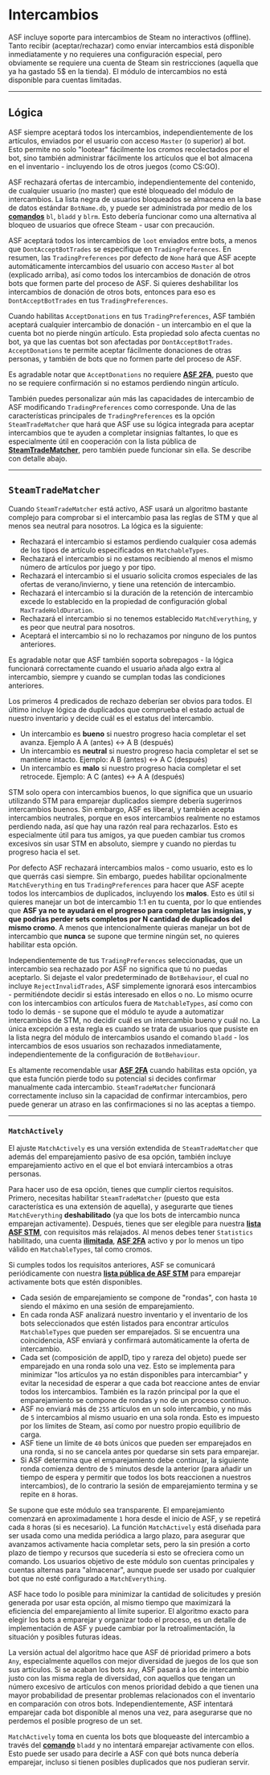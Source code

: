 # Intercambios

ASF incluye soporte para intercambios de Steam no interactivos (offline). Tanto recibir (aceptar/rechazar) como enviar intercambios está disponible inmediatamente y no requieres una configuración especial, pero obviamente se requiere una cuenta de Steam sin restricciones (aquella que ya ha gastado 5$ en la tienda). El módulo de intercambios no está disponible para cuentas limitadas.

* * *

## Lógica

ASF siempre aceptará todos los intercambios, independientemente de los artículos, enviados por el usuario con acceso `Master` (o superior) al bot. Esto permite no solo "lootear" fácilmente los cromos recolectados por el bot, sino también administrar fácilmente los artículos que el bot almacena en el inventario - incluyendo los de otros juegos (como CS:GO).

ASF rechazará ofertas de intercambio, independientemente del contenido, de cualquier usuario (no master) que esté bloqueado del módulo de intercambios. La lista negra de usuarios bloqueados se almacena en la base de datos estándar `BotName.db`, y puede ser administrada por medio de los **[comandos](https://github.com/JustArchiNET/ArchiSteamFarm/wiki/Commands-es-es)** `bl`, `bladd` y `blrm`. Esto debería funcionar como una alternativa al bloqueo de usuarios que ofrece Steam - usar con precaución.

ASF aceptará todos los intercambios de `loot` enviados entre bots, a menos que `DontAcceptBotTrades` se especifique en `TradingPreferences`. En resumen, las `TradingPreferences` por defecto de `None` hará que ASF acepte automáticamente intercambios del usuario con acceso `Master` al bot (explicado arriba), así como todos los intercambios de donación de otros bots que formen parte del proceso de ASF. Si quieres deshabilitar los intercambios de donación de otros bots, entonces para eso es `DontAcceptBotTrades` en tus `TradingPreferences`.

Cuando habilitas `AcceptDonations` en tus `TradingPreferences`, ASF también aceptará cualquier intercambio de donación - un intercambio en el que la cuenta bot no pierde ningún artículo. Esta propiedad solo afecta cuentas no bot, ya que las cuentas bot son afectadas por `DontAcceptBotTrades`. `AcceptDonations` te permite aceptar fácilmente donaciones de otras personas, y también de bots que no formen parte del proceso de ASF.

Es agradable notar que `AcceptDonations` no requiere **[ASF 2FA](https://github.com/JustArchiNET/ArchiSteamFarm/wiki/Two-factor-authentication-es-es)**, puesto que no se requiere confirmación si no estamos perdiendo ningún artículo.

También puedes personalizar aún más las capacidades de intercambio de ASF modificando `TradingPreferences` como corresponde. Una de las características principales de `TradingPreferences` es la opción `SteamTradeMatcher` que hará que ASF use su lógica integrada para aceptar intercambios que te ayuden a completar insignias faltantes, lo que es especialmente útil en cooperación con la lista pública de **[SteamTradeMatcher](https://www.steamtradematcher.com)**, pero también puede funcionar sin ella. Se describe con detalle abajo.

* * *

## `SteamTradeMatcher`

Cuando `SteamTradeMatcher` está activo, ASF usará un algoritmo bastante complejo para comprobar si el intercambio pasa las reglas de STM y que al menos sea neutral para nosotros. La lógica es la siguiente:

- Rechazará el intercambio si estamos perdiendo cualquier cosa además de los tipos de artículo especificados en `MatchableTypes`.
- Rechazará el intercambio si no estamos recibiendo al menos el mismo número de artículos por juego y por tipo.
- Rechazará el intercambio si el usuario solicita cromos especiales de las ofertas de verano/invierno, y tiene una retención de intercambio.
- Rechazará el intercambio si la duración de la retención de intercambio excede lo establecido en la propiedad de configuración global `MaxTradeHoldDuration`.
- Rechazará el intercambio si no tenemos establecido `MatchEverything`, y es peor que neutral para nosotros.
- Aceptará el intercambio si no lo rechazamos por ninguno de los puntos anteriores.

Es agradable notar que ASF también soporta sobrepagos - la lógica funcionará correctamente cuando el usuario añada algo extra al intercambio, siempre y cuando se cumplan todas las condiciones anteriores.

Los primeros 4 predicados de rechazo deberían ser obvios para todos. El último incluye lógica de duplicados que comprueba el estado actual de nuestro inventario y decide cuál es el estatus del intercambio.

- Un intercambio es **bueno** si nuestro progreso hacia completar el set avanza. Ejemplo A A (antes) <-> A B (después)
- Un intercambio es **neutral** si nuestro progreso hacia completar el set se mantiene intacto. Ejemplo: A B (antes) <-> A C (después)
- Un intercambio es **malo** si nuestro progreso hacia completar el set retrocede. Ejemplo: A C (antes) <-> A A (después)

STM solo opera con intercambios buenos, lo que significa que un usuario utilizando STM para emparejar duplicados siempre debería sugerirnos intercambios buenos. Sin embargo, ASF es liberal, y también acepta intercambios neutrales, porque en esos intercambios realmente no estamos perdiendo nada, así que hay una razón real para rechazarlos. Esto es especialmente útil para tus amigos, ya que pueden cambiar tus cromos excesivos sin usar STM en absoluto, siempre y cuando no pierdas tu progreso hacia el set.

Por defecto ASF rechazará intercambios malos - como usuario, esto es lo que querrás casi siempre. Sin embargo, puedes habilitar opcionalmente `MatchEverything` en tus `TradingPreferences` para hacer que ASF acepte todos los intercambios de duplicados, incluyendo los **malos**. Esto es útil si quieres manejar un bot de intercambio 1:1 en tu cuenta, por lo que entiendes que **ASF ya no te ayudará en el progreso para completar las insignias, y que podrías perder sets completos por N cantidad de duplicados del mismo cromo**. A menos que intencionalmente quieras manejar un bot de intercambio que **nunca** se supone que termine ningún set, no quieres habilitar esta opción.

Independientemente de tus `TradingPreferences` seleccionadas, que un intercambio sea rechazado por ASF no significa que tú no puedas aceptarlo. Si dejaste el valor predeterminado de `BotBehaviour`, el cual no incluye `RejectInvalidTrades`, ASF simplemente ignorará esos intercambios - permitiéndote decidir si estás interesado en ellos o no. Lo mismo ocurre con los intercambios con artículos fuera de `MatchableTypes`, así como con todo lo demás - se supone que el módulo te ayude a automatizar intercambios de STM, no decidir cuál es un intercambio bueno y cuál no. La única excepción a esta regla es cuando se trata de usuarios que pusiste en la lista negra del módulo de intercambios usando el comando `bladd` - los intercambios de esos usuarios son rechazados inmediatamente, independientemente de la configuración de `BotBehaviour`.

Es altamente recomendable usar **[ASF 2FA](https://github.com/JustArchiNET/ArchiSteamFarm/wiki/Two-factor-authentication-es-es)** cuando habilitas esta opción, ya que esta función pierde todo su potencial si decides confirmar manualmente cada intercambio. `SteamTradeMatcher` funcionará correctamente incluso sin la capacidad de confirmar intercambios, pero puede generar un atraso en las confirmaciones si no las aceptas a tiempo.

* * *

### `MatchActively`

El ajuste `MatchActively` es una versión extendida de `SteamTradeMatcher` que además del emparejamiento pasivo de esa opción, también incluye emparejamiento activo en el que el bot enviará intercambios a otras personas.

Para hacer uso de esa opción, tienes que cumplir ciertos requisitos. Primero, necesitas habilitar `SteamTradeMatcher` (puesto que esta característica es una extensión de aquella), y asegurarte que tienes `MatchEverything` **deshabilitado** (ya que los bots de intercambio nunca emparejan activamente). Después, tienes que ser elegible para nuestra **[lista ASF STM](https://github.com/JustArchiNET/ArchiSteamFarm/wiki/Statistics-es-es#pol%C3%ADtica-de-privacidad-actual)**, con requisitos más relajados. Al menos debes tener `Statistics` habilitado, una cuenta **[ilimitada](https://support.steampowered.com/kb_article.php?ref=3330-IAGK-7663)**, **[ASF 2FA](https://github.com/JustArchiNET/ArchiSteamFarm/wiki/Two-factor-authentication-es-es#asf-2fa)** activo y por lo menos un tipo válido en `MatchableTypes`, tal como cromos.

Si cumples todos los requisitos anteriores, ASF se comunicará periódicamente con nuestra **[lista pública de ASF STM](https://github.com/JustArchiNET/ArchiSteamFarm/wiki/Statistics-es-es#lista-p%C3%BAblica-asf-stm)** para emparejar activamente bots que estén disponibles.

- Cada sesión de emparejamiento se compone de "rondas", con hasta `10` siendo el máximo en una sesión de emparejamiento.
- En cada ronda ASF analizará nuestro inventario y el inventario de los bots seleccionados que estén listados para encontrar artículos `MatchableTypes` que pueden ser emparejados. Si se encuentra una coincidencia, ASF enviará y confirmará automáticamente la oferta de intercambio.
- Cada set (composición de appID, tipo y rareza del objeto) puede ser emparejado en una ronda solo una vez. Esto se implementa para minimizar "los artículos ya no están disponibles para intercambiar" y evitar la necesidad de esperar a que cada bot reaccione antes de enviar todos los intercambios. También es la razón principal por la que el emparejamiento se compone de rondas y no de un proceso continuo.
- ASF no enviará más de `255` artículos en un solo intercambio, y no más de `5` intercambios al mismo usuario en una sola ronda. Esto es impuesto por los límites de Steam, así como por nuestro propio equilibrio de carga.
- ASF tiene un límite de `40` bots únicos que pueden ser emparejados en una ronda, si no se cancela antes por quedarse sin sets para emparejar.
- Si ASF determina que el emparejamiento debe continuar, la siguiente ronda comienza dentro de `5` minutos desde la anterior (para añadir un tiempo de espera y permitir que todos los bots reaccionen a nuestros intercambios), de lo contrario la sesión de emparejamiento termina y se repite en `8` horas.

Se supone que este módulo sea transparente. El emparejamiento comenzará en aproximadamente `1` hora desde el inicio de ASF, y se repetirá cada `8` horas (si es necesario). La función `MatchActively` está diseñada para ser usada como una medida periódica a largo plazo, para asegurar que avanzamos activamente hacia completar sets, pero la sin presión a corto plazo de tiempo y recursos que sucedería si esto se ofreciera como un comando. Los usuarios objetivo de este módulo son cuentas principales y cuentas alternas para "almacenar", aunque puede ser usado por cualquier bot que no esté configurado a `MatchEverything`.

ASF hace todo lo posible para minimizar la cantidad de solicitudes y presión generada por usar esta opción, al mismo tiempo que maximizará la eficiencia del emparejamiento al límite superior. El algoritmo exacto para elegir los bots a emparejar y organizar todo el proceso, es un detalle de implementación de ASF y puede cambiar por la retroalimentación, la situación y posibles futuras ideas.

La versión actual del algoritmo hace que ASF dé prioridad primero a bots `Any`, especialmente aquellos con mejor diversidad de juegos de los que son sus artículos. Si se acaban los bots `Any`, ASF pasará a los de intercambio justo con las misma regla de diversidad, con aquellos que tengan un número excesivo de artículos con menos prioridad debido a que tienen una mayor probabilidad de presentar problemas relacionados con el inventario en comparación con otros bots. Independientemente, ASF intentará emparejar cada bot disponible al menos una vez, para asegurarse que no perdemos el posible progreso de un set.

`MatchActively` toma en cuenta los bots que bloqueaste del intercambio a través del **[comando](https://github.com/JustArchiNET/ArchiSteamFarm/wiki/Commands-es-es)** `bladd` y no intentará emparejar activamente con ellos. Esto puede ser usado para decirle a ASF con qué bots nunca debería emparejar, incluso si tienen posibles duplicados que nos pudieran servir.